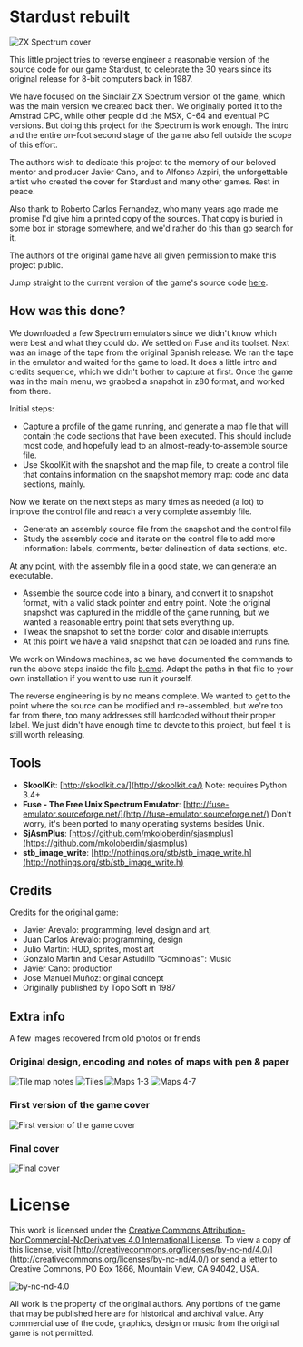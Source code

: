 # Stardust rebuilt

![ZX Spectrum cover](imgs/cover_zx.gif)

This little project tries to reverse engineer a reasonable version of the
source code for our game Stardust, to celebrate the 30 years since its
original release for 8-bit computers back in 1987.

We have focused on the Sinclair ZX Spectrum version of the game, which was
the main version we created back then. We originally ported it to the
Amstrad CPC, while other people did the MSX, C-64 and eventual PC versions.
But doing this project for the Spectrum is work enough. The intro and the
entire on-foot second stage of the game also fell outside the scope of this
effort.

The authors wish to dedicate this project to the memory of our beloved mentor
and producer Javier Cano, and to Alfonso Azpiri, the unforgettable artist who
created the cover for Stardust and many other games. Rest in peace.

Also thank to Roberto Carlos Fernandez, who many years ago made me promise
I'd give him a printed copy of the sources. That copy is buried in some box
in storage somewhere, and we'd rather do this than go search for it.

The authors of the original game have all given permission to make this
project public.

Jump straight to the current version of the game's source code [here](s1.asm).

## How was this done?

We downloaded a few Spectrum emulators since we didn't know which were best
and what they could do. We settled on Fuse and its toolset. Next was an image
of the tape from the original Spanish release. We ran the tape in the emulator
and waited for the game to load. It does a little intro and credits sequence,
which we didn't bother to capture at first. Once the game was in the main menu,
we grabbed a snapshot in z80 format, and worked from there.

Initial steps:

- Capture a profile of the game running, and generate a map file that will
contain the code sections that have been executed. This should include most
code, and hopefully lead to an almost-ready-to-assemble source file.
- Use SkoolKit with the snapshot and the map file, to create a control file
that contains information on the snapshot memory map: code and data sections,
mainly.

Now we iterate on the next steps as many times as needed (a lot) to improve
the control file and reach a very complete assembly file.

- Generate an assembly source file from the snapshot and the control file
- Study the assembly code and iterate on the control file to add more
information: labels, comments, better delineation of data sections, etc.

At any point, with the assembly file in a good state, we can generate an executable.

- Assemble the source code into a binary, and convert it to snapshot format,
with a valid stack pointer and entry point. Note the original snapshot was
captured in the middle of the game running, but we wanted a reasonable
entry point that sets everything up.
- Tweak the snapshot to set the border color and disable interrupts.
- At this point we have a valid snapshot that can be loaded and runs fine.

We work on Windows machines, so we have documented the commands to run the
above steps inside the file [b.cmd](b.cmd). Adapt the paths in that file to
your own installation if you want to use run it yourself.

The reverse engineering is by no means complete. We wanted to get to the point
where the source can be modified and re-assembled, but we're too far from there,
too many addresses still hardcoded without their proper label. We just didn't
have enough time to devote to this project, but feel it is still worth releasing.

## Tools

- **SkoolKit**: [http://skoolkit.ca/](http://skoolkit.ca/) Note: requires Python 3.4+
- **Fuse - The Free Unix Spectrum Emulator**: [http://fuse-emulator.sourceforge.net/](http://fuse-emulator.sourceforge.net/) Don't worry, it's been ported to many operating systems besides Unix.
- **SjAsmPlus**: [https://github.com/mkoloberdin/sjasmplus](https://github.com/mkoloberdin/sjasmplus)
- **stb_image_write**: [http://nothings.org/stb/stb_image_write.h](http://nothings.org/stb/stb_image_write.h)

## Credits

Credits for the original game:

- Javier Arevalo: programming, level design and art,
- Juan Carlos Arevalo: programming, design
- Julio Martin: HUD, sprites, most art
- Gonzalo Martin and Cesar Astudillo "Gominolas": Music
- Javier Cano: production
- Jose Manuel Muñoz: original concept
- Originally published by Topo Soft in 1987

## Extra info

A few images recovered from old photos or friends

### Original design, encoding and notes of maps with pen & paper
![Tile map notes](imgs/devnotes1.jpg)
![Tiles](imgs/map_tiles_notes.jpg)
![Maps 1-3](imgs/maps_dev1.jpg)
![Maps 4-7](imgs/maps_dev2.jpg)

### First version of the game cover
![First version of the game cover](imgs/stardust_cover1.jpg)

### Final cover
![Final cover](imgs/Stardust-cover.png)


# License

This work is licensed under the [Creative Commons Attribution-NonCommercial-NoDerivatives
4.0 International License](http://creativecommons.org/licenses/by-nc-nd/4.0/).  To view a copy of this license, visit [http://creativecommons.org/licenses/by-nc-nd/4.0/](http://creativecommons.org/licenses/by-nc-nd/4.0/) or send a letter to Creative Commons, PO Box 1866, Mountain View, CA 94042, USA.

![by-nc-nd-4.0](https://i.creativecommons.org/l/by-nc-nd/4.0/88x31.png)

All work is the property of the original authors. Any portions of the game
that may be published here are for historical and archival value. Any
commercial use of the code, graphics, design or music from the original
game is not permitted.
